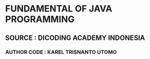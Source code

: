 # FUNDAMENTAL OF JAVA PROGRAMMING
## SOURCE : DICODING ACADEMY INDONESIA
### AUTHOR CODE : KAREL TRISNANTO UTOMO